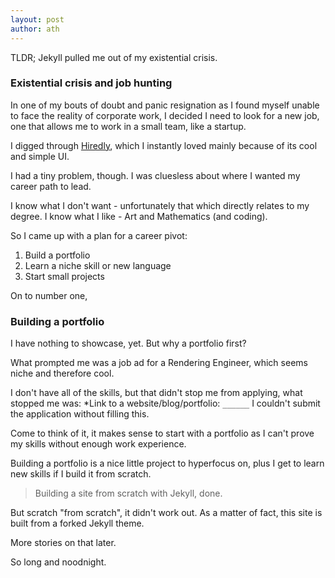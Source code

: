 ```yaml
---
layout: post
author: ath
---
```


TLDR; Jekyll pulled me out of my existential crisis.

### Existential crisis and job hunting

In one of my bouts of doubt and panic resignation as I found myself unable to face the reality of corporate work, I decided I need to look for a new job, one that allows me to work in a small team, like a startup. 

I digged through [Hiredly](https://my.hiredly.com/), which I instantly loved mainly because of its cool and simple UI.

I had a tiny problem, though. I was cluesless about where I wanted my career path to lead. 

I know what I don't want - unfortunately that which directly relates to my degree. I know what I like - Art and Mathematics (and coding). 

So I came up with a plan for a career pivot:
1. Build a portfolio
2. Learn a niche skill or new language
3. Start small projects

On to number one,

### Building a portfolio

I have nothing to showcase, yet. But why a portfolio first? 

What prompted me was a job ad for a Rendering Engineer, which seems niche and therefore cool. 

I don't have all of the skills, but that didn't stop me from applying, what stopped me was: *Link to a website/blog/portfolio: `______` I couldn't submit the application without filling this.

Come to think of it, it makes sense to start with a portfolio as I can't prove my skills without enough work experience. 

Building a portfolio is a nice little project to hyperfocus on, plus I get to learn new skills if I build it from scratch.

> Building a site from scratch with Jekyll, done. 

But scratch "from scratch", it didn't work out. As a matter of fact, this site is built from a forked Jekyll theme. 

More stories on that later.

So long and noodnight.